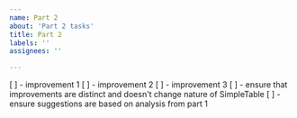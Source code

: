 ```yaml
---
name: Part 2
about: 'Part 2 tasks'
title: Part 2
labels: ''
assignees: ''

---
```


[ ] - improvement 1
[ ] - improvement 2
[ ] - improvement 3
[ ] - ensure that improvements are distinct and doesn't change nature of SimpleTable
[ ] - ensure suggestions are based on analysis from part 1